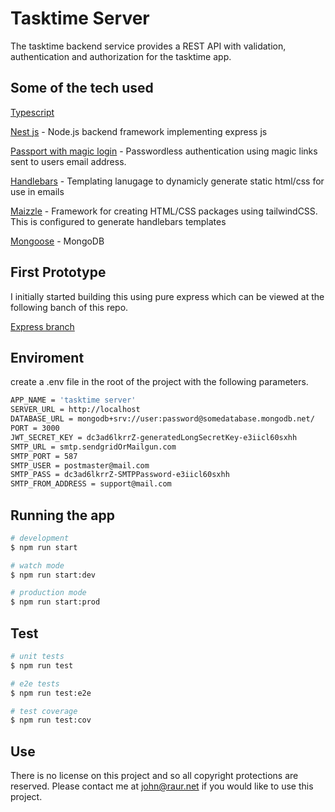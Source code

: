# Tasktime Server

The tasktime backend service provides a REST API with validation, authentication and authorization for the tasktime app.

## Some of the tech used

[Typescript](https://www.typescriptlang.org/)

[Nest js](https://www.passportjs.org/packages/passport-magic-login/) - Node.js backend framework implementing express js

[Passport with magic login](https://www.passportjs.org/packages/passport-magic-login/) - Passwordless authentication using magic links sent to users email address.

[Handlebars](https://handlebarsjs.com/) - Templating lanugage to dynamicly generate static html/css for use in emails

[Maizzle](https://maizzle.com) - Framework for creating HTML/CSS packages using tailwindCSS. This is configured to generate handlebars templates

[Mongoose](https://mongoosejs.com/) - MongoDB

## First Prototype

I initially started building this using pure express which can be viewed at the following banch of this repo.

[Express branch](https://github.com/jayelg/tasktime-server/tree/express)

## Enviroment

create a .env file in the root of the project with the following parameters.

```bash
APP_NAME = 'tasktime server'
SERVER_URL = http://localhost
DATABASE_URL = mongodb+srv://user:password@somedatabase.mongodb.net/
PORT = 3000
JWT_SECRET_KEY = dc3ad6lkrrZ-generatedLongSecretKey-e3iicl60sxhh
SMTP_URL = smtp.sendgridOrMailgun.com
SMTP_PORT = 587
SMTP_USER = postmaster@mail.com
SMTP_PASS = dc3ad6lkrrZ-SMTPPassword-e3iicl60sxhh
SMTP_FROM_ADDRESS = support@mail.com
```

## Running the app

```bash
# development
$ npm run start

# watch mode
$ npm run start:dev

# production mode
$ npm run start:prod
```

## Test

```bash
# unit tests
$ npm run test

# e2e tests
$ npm run test:e2e

# test coverage
$ npm run test:cov
```

## Use

There is no license on this project and so all copyright protections are reserved.
Please contact me at john@raur.net if you would like to use this project.
